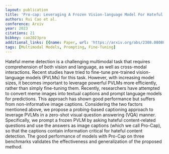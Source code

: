 ```yaml
---
layout: publication
title: 'Pro-cap: Leveraging A Frozen Vision-language Model For Hateful Meme Detection'
authors: Rui Cao et al.
conference: Arxiv
year: 2023
citations: 21
bibkey: cao2023pro
additional_links: [{name: Paper, url: 'https://arxiv.org/abs/2308.08088'}]
tags: [Multimodal Models, Prompting, Fine-Tuning]
---
```

Hateful meme detection is a challenging multimodal task that requires
comprehension of both vision and language, as well as cross-modal interactions.
Recent studies have tried to fine-tune pre-trained vision-language models
(PVLMs) for this task. However, with increasing model sizes, it becomes
important to leverage powerful PVLMs more efficiently, rather than simply
fine-tuning them. Recently, researchers have attempted to convert meme images
into textual captions and prompt language models for predictions. This approach
has shown good performance but suffers from non-informative image captions.
Considering the two factors mentioned above, we propose a probing-based
captioning approach to leverage PVLMs in a zero-shot visual question answering
(VQA) manner. Specifically, we prompt a frozen PVLM by asking hateful
content-related questions and use the answers as image captions (which we call
Pro-Cap), so that the captions contain information critical for hateful content
detection. The good performance of models with Pro-Cap on three benchmarks
validates the effectiveness and generalization of the proposed method.